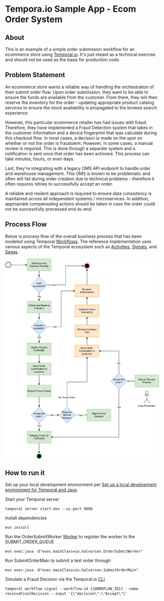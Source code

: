 # Tempora.io Sample App - Ecom Order System

## About

This is an example of a simple order submission workflow for an ecommerce store using [Temporal.io](https://temporal.io/). It's just meant as a technical exercise and should not be used as the basis for production code.


## Problem Statement

An ecommerce store wants a reliable way of handling the orchestration of their submit order flow. Upon order submission, they want to be able to ensure the funds are available from the customer. From there, they will then reserve the inventory for the order - updating appropriate product catalog services to ensure the stock availability is propagated to the browse search experience.

However, this particular ecommerce retailer has had issues with fraud. Therefore, they have implemented a Fraud Detection system that takes in the customer information and a device fingerprint that was calculate during this checkout flow. In most cases, a decision is made on the spot on whether or not the order is fraudulent. However, in some cases, a manual review is required. This is done through a separate system and a notification is sent once that order has been actioned. This process can take minutes, hours, or even days.

Last, they're integrating with a legacy OMS API endpoint to handle order and warehouse management. This OMS is known to be problematic and often will fail during order creation due to technical problems - therefore it often requires retries to successfully accept an order. 

A reliable and resilent approach is required to ensure data consistency is maintained across all independent systems / microservices. In addition, appropriate compensating actions should be taken in case the order could not be successfully processed end-to-end.

## Process Flow

Below is process flow of the overall business process that has been modeled using Temporal [Workflows](https://docs.temporal.io/workflows). The reference implementation uses various aspects of the Temporal ecosystem such as [Activities](https://docs.temporal.io/activities), [Signals](https://docs.temporal.io/encyclopedia/workflow-message-passing), and [Sagas](https://docs.temporal.io/evaluate/use-cases-design-patterns#saga). 


![Order Submit Process Flow](./docs/TemporalOrderSubmitFlow.svg "Order Submit Process Flow")


## How to run it

Set up your local development environment per [Set up a local development environment for Temporal and Java](https://learn.temporal.io/getting_started/java/dev_environment/).

Start your Temporal server
```
temporal server start-dev --ui-port 8080
```

Install dependencies

```
mvn install
```

Run the OrderSubmitWorker [Worker](https://docs.temporal.io/workers) to register the worker to the SUBMIT_ORDER_QUEUE

```
mvn exec:java -D"exec.mainClass=io.halvorsen.OrderSubmitWorker"
```

Run SubmitOrderMain to submit a test order through

```
mvn exec:java -D"exec.mainClass=io.halvorsen.SubmitOrderMain"
```


Simulate a Fraud Decision via the Temporal.io [CLI](https://docs.temporal.io/cli) 
```
temporal workflow signal --workflow-id {{WORKFLOW_ID}} --name receiveFinalDecision --input '{\"decision\":\"Accept\"}'
```